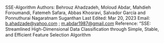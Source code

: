 SSE-Algorithm
Authors: Behrouz Ahadzadeh, Moloud Abdar, Mahdieh Foroumandi, Fatemeh Safara, Abbas Khosravi,  Salvador García and Ponnuthurai Nagaratnam Suganthan
Last Edited: Mar 20, 2023
Email: b.ahadzade@yahoo.com ; m.abdar1987@gmail.com
Reference: “SSE: Streamlined High-Dimensional Data Classiﬁcation through Simple, Stable, and Efficient Feature Selection Algorithm
